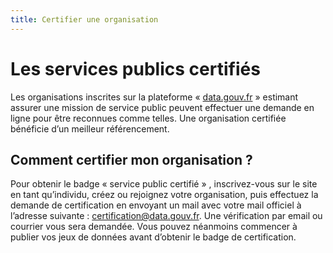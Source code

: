 ```yaml
---
title: Certifier une organisation
---
```


# Les services publics certifiés	

Les organisations inscrites sur la plateforme « [data.gouv.fr](https://www.data.gouv.fr) » estimant assurer une mission de service public peuvent effectuer une demande en ligne pour être reconnues comme telles. Une organisation certifiée bénéficie d’un meilleur référencement.	

## Comment certifier mon organisation ?

Pour obtenir le badge « service public certifié » , inscrivez-vous sur le site en tant qu’individu, créez ou rejoignez votre organisation, puis effectuez la demande de certification en envoyant un mail avec votre mail officiel à l’adresse suivante : <certification@data.gouv.fr>. Une vérification par email ou courrier vous sera demandée. Vous pouvez néanmoins commencer à publier vos jeux de données avant d’obtenir le badge de certification.
